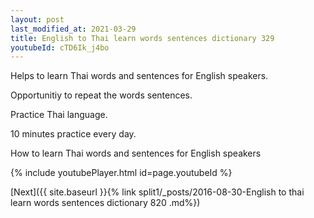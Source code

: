 ```yaml
---
layout: post
last_modified_at: 2021-03-29
title: English to Thai learn words sentences dictionary 329 
youtubeId: cTD6Ik_j4bo
---
```

 
 
Helps to learn Thai words and sentences for English speakers.

Opportunitiy to repeat the words sentences. 

Practice Thai language. 
 
10 minutes practice every day. 
 
How to learn Thai words and sentences for English speakers 
 
{% include youtubePlayer.html id=page.youtubeId %}
 
 
[Next]({{ site.baseurl }}{% link  split1/_posts/2016-08-30-English to thai learn words sentences dictionary 820 .md%})
 
